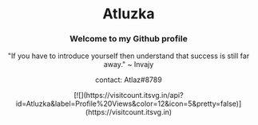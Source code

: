 <h1 align="center">Atluzka</h1>
<h3 align="center">Welcome to my Github profile</h3>
<p align="center">"If you have to introduce yourself then understand that success is still far away." ~ Invajy</p>
<p align="center">contact: Atlaz#8789</p>
<p align="center">[![](https://visitcount.itsvg.in/api?id=Atluzka&label=Profile%20Views&color=12&icon=5&pretty=false)](https://visitcount.itsvg.in)</p>
